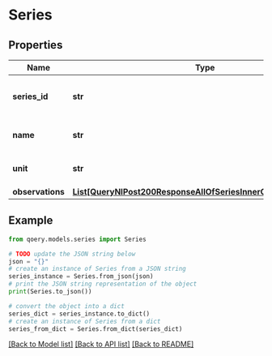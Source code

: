 # Series


## Properties

Name | Type | Description | Notes
------------ | ------------- | ------------- | -------------
**series_id** | **str** | short id for the series (optional but recommended) | [optional] 
**name** | **str** | human-friendly name for the series | 
**unit** | **str** | unit of measurement (optional) | [optional] 
**observations** | [**List[QueryNlPost200ResponseAllOfSeriesInnerObservationsInner]**](QueryNlPost200ResponseAllOfSeriesInnerObservationsInner.md) |  | 

## Example

```python
from qoery.models.series import Series

# TODO update the JSON string below
json = "{}"
# create an instance of Series from a JSON string
series_instance = Series.from_json(json)
# print the JSON string representation of the object
print(Series.to_json())

# convert the object into a dict
series_dict = series_instance.to_dict()
# create an instance of Series from a dict
series_from_dict = Series.from_dict(series_dict)
```
[[Back to Model list]](../README.md#documentation-for-models) [[Back to API list]](../README.md#documentation-for-api-endpoints) [[Back to README]](../README.md)


